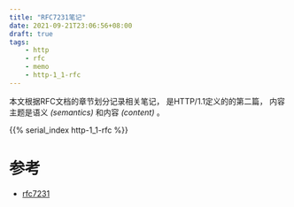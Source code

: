 ```yaml
---
title: "RFC7231笔记"
date: 2021-09-21T23:06:56+08:00
draft: true
tags:
    - http
    - rfc
    - memo
    - http-1_1-rfc
---
```


本文根据RFC文档的章节划分记录相关笔记，
是HTTP/1.1定义的的第二篇，
内容主题是语义 *(semantics)* 和内容 *(content)* 。

<!--more-->

{{% serial_index http-1_1-rfc %}}

# 参考

- [rfc7231](https://datatracker.ietf.org/doc/html/rfc7231)
